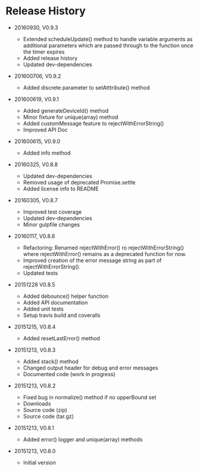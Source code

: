 # Release History
   
* 20160930, V0.9.3
    * Extended scheduleUpdate() method to handle variable arguments as
      additional parameters which are passed through to the function
      once the timer expires
    * Added release history
    * Updated dev-dependencies

* 201600706, V0.9.2
    * Added discrete parameter to setAtttribute() method
    
* 201600619, V0.9.1
    * Added generateDeviceId() method
    * Minor fixture for unique(array) method
    * Added customMessage feature to rejectWithErrorString()
    * Improved API Doc
    
* 201600615, V0.9.0
    * Added info method

* 20160325, V0.8.8
    * Updated dev-dependencies
    * Removed usage of deprecated Promise.settle
    * Added license info to README

* 20160305, V0.8.7
    * Improved test coverage
    * Updated dev-dependencies
    * Minor gulpfile changes

* 20160117, V0.8.6
    * Refactoring: Renamed rejectWithError() ro rejectWithErrorString() where rejectWithError() remains as a deprecated function for now.
    * Improved creation of the error message string as part of rejectWithErrorString().
    * Updated tests

* 20151228 V0.8.5
    * Added debounce() helper function
    * Added API documentation
    * Added unit tests
    * Setup travis build and coveralls

* 20151215, V0.8.4
    * Added resetLastError() method

* 20151213, V0.8.3
    * Added stack() method
    * Changed output header for debug and error messages
    * Documented code (work in progress)

* 20151213, V0.8.2
    * Fixed bug in normalize() method if no upperBound set
    * Downloads
    * Source code (zip)
    * Source code (tar.gz)

* 20151213, V0.8.1
    * Added error() logger and unique(array) methods

* 20151213, V0.8.0
    * Initial version